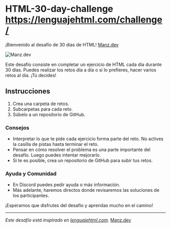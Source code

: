 # HTML-30-day-challenge https://lenguajehtml.com/challenge/


¡Bienvenido al desafío de 30 días de HTML! [Manz.dev](https://manz.dev/)

<img src="https://manzdev.github.io/twitch-weather-city/manzdev.png" alt="Manz.dev" />



Este desafío consiste en completar un ejercicio de HTML cada día durante 30 días. Puedes realizar los retos día a día o si lo prefieres, hacer varios retos al día. ¡Tú decides!

## Instrucciones

1. Crea una carpeta de retos.
2. Subcarpetas para cada reto.
3. Súbelo a un repositorio de GitHub.

### Consejos

- Interpretar lo que te pide cada ejercicio forma parte del reto. No actives la casilla de pistas hasta terminar el reto.
- Pensar en cómo resolver el problema es una parte importante del desafío. Luego puedes intentar mejorarlo.
- Si te es posible, crea un repositorio de GitHub para subir tus retos.

### Ayuda y Comunidad

- En Discord puedes pedir ayuda o más información.
- Más adelante, haremos directos donde revisaremos las soluciones de los participantes.

¡Esperamos que disfrutes del desafío y aprendas mucho en el camino!

---

_Este desafío está inspirado en [lenguajehtml.com](https://lenguajehtml.com/challenge/)._
[Manz.dev](https://manz.dev/)
